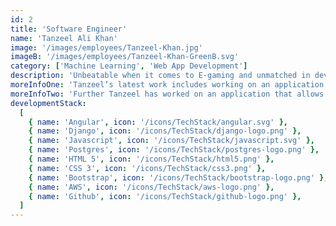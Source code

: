 ```yaml
---
id: 2
title: 'Software Engineer'
name: 'Tanzeel Ali Khan'
image: '/images/employees/Tanzeel-Khan.jpg'
imageB: '/images/employees/Tanzeel-Khan-GreenB.svg'
category: ['Machine Learning', 'Web App Development']
description: 'Unbeatable when it comes to E-gaming and unmatched in developing robust software systems. Tanzeel loves traveling whenever he finds the time and his favorite hobby is capturing scenic beauty! Or you can always find him engaged in FIFA matches.'
moreInfoOne: 'Tanzeel’s latest work includes working on an application that automates dropshipping processes. Using Python, Django, Postgresql, RESTAPIs, Webhooks, and Docker, he integrated Rest APIs, developed Chrome extensions, developed data models, and Implemented services to keep synchronization between Chrome extensions and web dashboards.'
moreInfoTwo: 'Further Tanzeel has worked on an application that allows access to medical devices used in hospitals virtually to monitor them and check for any bugs. He developed a ChatBot using OpenAI GPT-3. Moreover, he worked on authentication and authorization of the system while creating custom modules for the user and admin panel. He used Python, Django, DjangoREST, Postgresql, RESTAPIs, OpenAI GPT-3, and Docker to achieve all this.  Another interesting addition to his work is a web portal that monitors stock behavior and provides multidimensional insights into crypto and the stock market.'
developmentStack:
  [
    { name: 'Angular', icon: '/icons/TechStack/angular.svg' },
    { name: 'Django', icon: '/icons/TechStack/django-logo.png' },
    { name: 'Javascript', icon: '/icons/TechStack/javascript.svg' },
    { name: 'Postgres', icon: '/icons/TechStack/postgres-logo.png' },
    { name: 'HTML 5', icon: '/icons/TechStack/html5.png' },
    { name: 'CSS 3', icon: '/icons/TechStack/css3.png' },
    { name: 'Bootstrap', icon: '/icons/TechStack/bootstrap-logo.png' },
    { name: 'AWS', icon: '/icons/TechStack/aws-logo.png' },
    { name: 'Github', icon: '/icons/TechStack/github-logo.png' },
  ]
---
```

